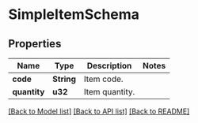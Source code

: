 # SimpleItemSchema

## Properties

Name | Type | Description | Notes
------------ | ------------- | ------------- | -------------
**code** | **String** | Item code. | 
**quantity** | **u32** | Item quantity. | 

[[Back to Model list]](../README.md#documentation-for-models) [[Back to API list]](../README.md#documentation-for-api-endpoints) [[Back to README]](../README.md)


